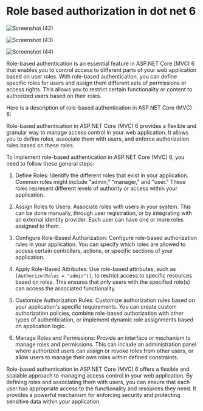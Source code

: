 # Role based authorization in dot net 6

![Screenshot (42)](https://github.com/alif-dot/Login_Dotnet6Mvc/assets/62230465/8b4d5df2-4f0f-4adb-a2ff-1e933b20aee3)

![Screenshot (43)](https://github.com/alif-dot/Login_Dotnet6Mvc/assets/62230465/3039a2e0-7aa3-470b-a71d-7e348af54c4b)

![Screenshot (44)](https://github.com/alif-dot/Login_Dotnet6Mvc/assets/62230465/c2665899-60ab-40cc-9128-62949e6c93b6)

Role-based authentication is an essential feature in ASP.NET Core (MVC) 6 that enables you to control access to different parts of your web application based on user roles. With role-based authentication, you can define specific roles for users and assign them different sets of permissions or access rights. This allows you to restrict certain functionality or content to authorized users based on their roles.

Here is a description of role-based authentication in ASP.NET Core (MVC) 6:

Role-based authentication in ASP.NET Core (MVC) 6 provides a flexible and granular way to manage access control in your web application. It allows you to define roles, associate them with users, and enforce authorization rules based on these roles. 

To implement role-based authentication in ASP.NET Core (MVC) 6, you need to follow these general steps:

1. Define Roles: Identify the different roles that exist in your application. Common roles might include "admin," "manager," and "user." These roles represent different levels of authority or access within your application.

2. Assign Roles to Users: Associate roles with users in your system. This can be done manually, through user registration, or by integrating with an external identity provider. Each user can have one or more roles assigned to them.

3. Configure Role-Based Authorization: Configure role-based authorization rules in your application. You can specify which roles are allowed to access certain controllers, actions, or specific sections of your application.

4. Apply Role-Based Attributes: Use role-based attributes, such as `[Authorize(Roles = "admin")]`, to restrict access to specific resources based on roles. This ensures that only users with the specified role(s) can access the associated functionality.

5. Customize Authorization Rules: Customize authorization rules based on your application's specific requirements. You can create custom authorization policies, combine role-based authorization with other types of authentication, or implement dynamic role assignments based on application logic.

6. Manage Roles and Permissions: Provide an interface or mechanism to manage roles and permissions. This can include an administration panel where authorized users can assign or revoke roles from other users, or allow users to manage their own roles within defined constraints.

Role-based authentication in ASP.NET Core (MVC) 6 offers a flexible and scalable approach to managing access control in your web application. By defining roles and associating them with users, you can ensure that each user has appropriate access to the functionality and resources they need. It provides a powerful mechanism for enforcing security and protecting sensitive data within your application.


